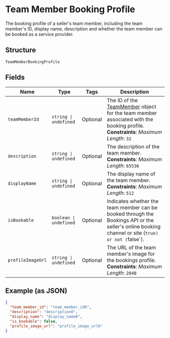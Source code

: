 
# Team Member Booking Profile

The booking profile of a seller's team member, including the team member's ID, display name, description and whether the team member can be booked as a service provider.

## Structure

`TeamMemberBookingProfile`

## Fields

| Name | Type | Tags | Description |
|  --- | --- | --- | --- |
| `teamMemberId` | `string \| undefined` | Optional | The ID of the [TeamMember](../../doc/models/team-member.md) object for the team member associated with the booking profile.<br>**Constraints**: *Maximum Length*: `32` |
| `description` | `string \| undefined` | Optional | The description of the team member.<br>**Constraints**: *Maximum Length*: `65536` |
| `displayName` | `string \| undefined` | Optional | The display name of the team member.<br>**Constraints**: *Maximum Length*: `512` |
| `isBookable` | `boolean \| undefined` | Optional | Indicates whether the team member can be booked through the Bookings API or the seller's online booking channel or site (`true) or not (`false`). |
| `profileImageUrl` | `string \| undefined` | Optional | The URL of the team member's image for the bookings profile.<br>**Constraints**: *Maximum Length*: `2048` |

## Example (as JSON)

```json
{
  "team_member_id": "team_member_id0",
  "description": "description0",
  "display_name": "display_name0",
  "is_bookable": false,
  "profile_image_url": "profile_image_url6"
}
```

